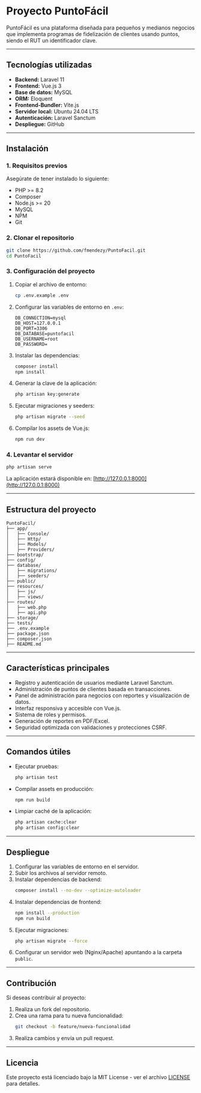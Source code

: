 # Proyecto PuntoFácil

PuntoFácil es una plataforma diseñada para pequeños y medianos negocios que implementa programas de fidelización de clientes usando puntos, siendo el RUT un identificador clave.

---

## Tecnologías utilizadas

- **Backend:** Laravel 11
- **Frontend:** Vue.js 3
- **Base de datos:** MySQL
- **ORM:** Eloquent
- **Frontend-Bundler:** Vite.js
- **Servidor local:** Ubuntu 24.04 LTS
- **Autenticación:** Laravel Sanctum
- **Despliegue:** GitHub

---

## Instalación

### 1. Requisitos previos

Asegúrate de tener instalado lo siguiente:

- PHP >= 8.2
- Composer
- Node.js >= 20
- MySQL
- NPM 
- Git

### 2. Clonar el repositorio

```bash
git clone https://github.com/fmendezy/PuntoFacil.git
cd PuntoFacil
```

### 3. Configuración del proyecto

1. Copiar el archivo de entorno:

   ```bash
   cp .env.example .env
   ```

2. Configurar las variables de entorno en `.env`:

   ```plaintext
   DB_CONNECTION=mysql
   DB_HOST=127.0.0.1
   DB_PORT=3306
   DB_DATABASE=puntofacil
   DB_USERNAME=root
   DB_PASSWORD=
   ```

3. Instalar las dependencias:

   ```bash
   composer install
   npm install
   ```

4. Generar la clave de la aplicación:

   ```bash
   php artisan key:generate
   ```

5. Ejecutar migraciones y seeders:

   ```bash
   php artisan migrate --seed
   ```

6. Compilar los assets de Vue.js:

   ```bash
   npm run dev
   ```

### 4. Levantar el servidor

```bash
php artisan serve
```

La aplicación estará disponible en: [http://127.0.0.1:8000](http://127.0.0.1:8000)

---

## Estructura del proyecto

```
PuntoFacil/
├── app/
│   ├── Console/
│   ├── Http/
│   ├── Models/
│   ├── Providers/
├── bootstrap/
├── config/
├── database/
│   ├── migrations/
│   ├── seeders/
├── public/
├── resources/
│   ├── js/
│   ├── views/
├── routes/
│   ├── web.php
│   ├── api.php
├── storage/
├── tests/
├── .env.example
├── package.json
├── composer.json
├── README.md
```

---

## Características principales

- Registro y autenticación de usuarios mediante Laravel Sanctum.
- Administración de puntos de clientes basada en transacciones.
- Panel de administración para negocios con reportes y visualización de datos.
- Interfaz responsiva y accesible con Vue.js.
- Sistema de roles y permisos.
- Generación de reportes en PDF/Excel.
- Seguridad optimizada con validaciones y protecciones CSRF.

---

## Comandos útiles

- Ejecutar pruebas:

  ```bash
  php artisan test
  ```

- Compilar assets en producción:

  ```bash
  npm run build
  ```

- Limpiar caché de la aplicación:

  ```bash
  php artisan cache:clear
  php artisan config:clear
  ```

---

## Despliegue

1. Configurar las variables de entorno en el servidor.
2. Subir los archivos al servidor remoto.
3. Instalar dependencias de backend:
   ```bash
   composer install --no-dev --optimize-autoloader
   ```
4. Instalar dependencias de frontend:
   ```bash
   npm install --production
   npm run build
   ```
5. Ejecutar migraciones:
   ```bash
   php artisan migrate --force
   ```
6. Configurar un servidor web (Nginx/Apache) apuntando a la carpeta `public`.

---

## Contribución

Si deseas contribuir al proyecto:

1. Realiza un fork del repositorio.
2. Crea una rama para tu nueva funcionalidad:
   ```bash
   git checkout -b feature/nueva-funcionalidad
   ```
3. Realiza cambios y envía un pull request.

---

## Licencia

Este proyecto está licenciado bajo la MIT License - ver el archivo [LICENSE](LICENSE) para detalles.

